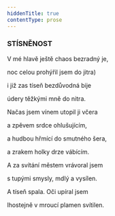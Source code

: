 ```yaml
---
hiddenTitle: true
contentType: prose
---
```


<section>

### STÍSNĚNOST

V mé hlavě ještě chaos bezradný je, 

noc celou prohýřil jsem do jitra) 

i již zas tíseň bezdůvodná bije 

údery těžkými mně do nitra.

</section>

<section>

Načas jsem vínem utopil ji včera 

a zpěvem srdce ohlušujícím, 

a hudbou hřmící do smutného šera, 

a zrakem holky drze vábícím.

</section>

<section>

A za svítání městem vrávoral jsem 

s tupými smysly, mdlý a vysílen. 

A tíseň spala. Oči upíral jsem 

lhostejně v mroucí plamen svítilen.

</section>
